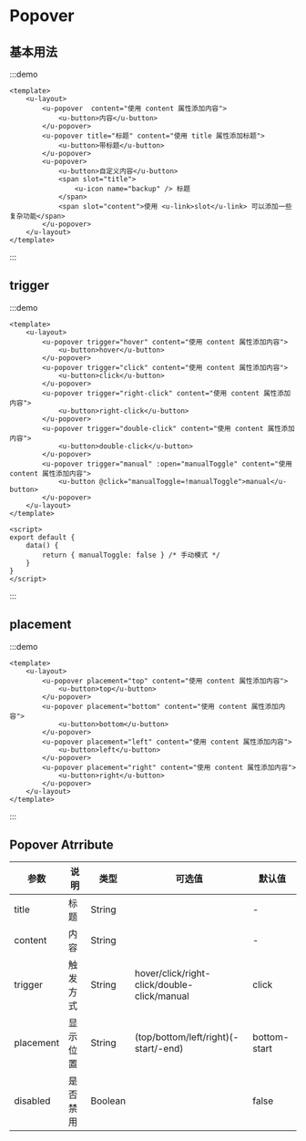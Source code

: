# Popover

## 基本用法
:::demo
```vue
<template>
    <u-layout>
        <u-popover  content="使用 content 属性添加内容">
            <u-button>内容</u-button>
        </u-popover>
        <u-popover title="标题" content="使用 title 属性添加标题">
            <u-button>带标题</u-button>
        </u-popover>
        <u-popover>
            <u-button>自定义内容</u-button>
            <span slot="title">
                <u-icon name="backup" /> 标题
            </span>
            <span slot="content">使用 <u-link>slot</u-link> 可以添加一些复杂功能</span>
        </u-popover>
    </u-layout>
</template>
```
:::

## trigger

:::demo
```vue
<template>
    <u-layout>
        <u-popover trigger="hover" content="使用 content 属性添加内容">
            <u-button>hover</u-button>
        </u-popover>
        <u-popover trigger="click" content="使用 content 属性添加内容">
            <u-button>click</u-button>
        </u-popover>
        <u-popover trigger="right-click" content="使用 content 属性添加内容">
            <u-button>right-click</u-button>
        </u-popover>
        <u-popover trigger="double-click" content="使用 content 属性添加内容">
            <u-button>double-click</u-button>
        </u-popover>
        <u-popover trigger="manual" :open="manualToggle" content="使用 content 属性添加内容">
            <u-button @click="manualToggle=!manualToggle">manual</u-button>
        </u-popover>
    </u-layout>
</template>

<script>
export default {
    data() {
        return { manualToggle: false } /* 手动模式 */
    }
}
</script>
```
:::

## placement

:::demo
```vue
<template>
    <u-layout>
        <u-popover placement="top" content="使用 content 属性添加内容">
            <u-button>top</u-button>
        </u-popover>
        <u-popover placement="bottom" content="使用 content 属性添加内容">
            <u-button>bottom</u-button>
        </u-popover>
        <u-popover placement="left" content="使用 content 属性添加内容">
            <u-button>left</u-button>
        </u-popover>
        <u-popover placement="right" content="使用 content 属性添加内容">
            <u-button>right</u-button>
        </u-popover>
    </u-layout>
</template>
```
:::

## Popover Atrribute

参数 | 说明 | 类型 | 可选值 | 默认值
--- | --- | --- | --- | ---
title | 标题 | String |  | -
content | 内容 | String |  | -
trigger | 触发方式 | String | hover/click/right-click/double-click/manual | click
placement | 显示位置 | String | (top/bottom/left/right)(-start/-end) | bottom-start
disabled | 是否禁用 | Boolean |  | false
